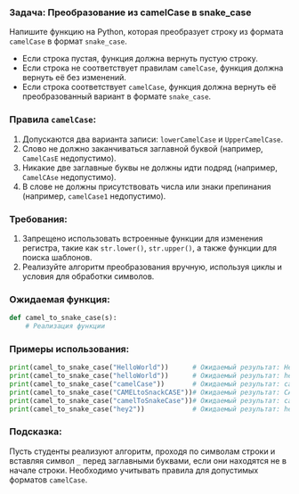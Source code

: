 ### Задача: Преобразование из camelCase в snake_case

Напишите функцию на Python, которая преобразует строку из формата `camelCase` в формат `snake_case`.

- Если строка пустая, функция должна вернуть пустую строку.
- Если строка не соответствует правилам `camelCase`, функция должна вернуть её без изменений.
- Если строка соответствует `camelCase`, функция должна вернуть её преобразованный вариант в формате `snake_case`.

### Правила `camelCase`:
1. Допускаются два варианта записи: `lowerCamelCase` и `UpperCamelCase`.
2. Слово не должно заканчиваться заглавной буквой (например, `CamelCasE` недопустимо).
3. Никакие две заглавные буквы не должны идти подряд (например, `CamelCAse` недопустимо).
4. В слове не должны присутствовать числа или знаки препинания (например, `camelCase1` недопустимо).

### Требования:
1. Запрещено использовать встроенные функции для изменения регистра, такие как `str.lower()`, `str.upper()`, а также функции для поиска шаблонов.
2. Реализуйте алгоритм преобразования вручную, используя циклы и условия для обработки символов.

### Ожидаемая функция:
```python
def camel_to_snake_case(s):
    # Реализация функции
```

### Примеры использования:
```python
print(camel_to_snake_case("HelloWorld"))      # Ожидаемый результат: Hello_World
print(camel_to_snake_case("helloWorld"))      # Ожидаемый результат: hello_World
print(camel_to_snake_case("camelCase"))       # Ожидаемый результат: camel_Case
print(camel_to_snake_case("CAMELtoSnackCASE"))# Ожидаемый результат: CAMELtoSnackCASE
print(camel_to_snake_case("camelToSnakeCase"))# Ожидаемый результат: camel_To_Snake_Case
print(camel_to_snake_case("hey2"))            # Ожидаемый результат: hey2
```

### Подсказка:
Пусть студенты реализуют алгоритм, проходя по символам строки и вставляя символ `_` перед заглавными буквами, если они находятся не в начале строки. Необходимо учитывать правила для допустимых форматов `camelCase`.